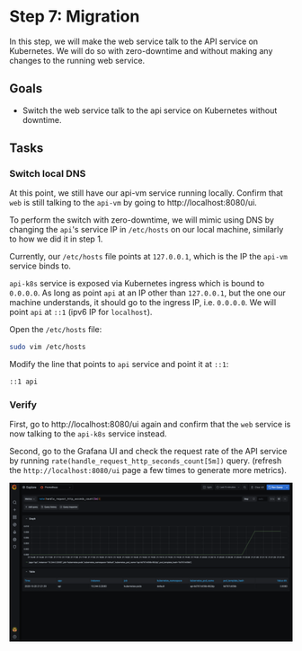 # Step 7: Migration

In this step, we will make the web service talk to the API service on Kubernetes.
We will do so with zero-downtime and without making any changes to the running web service.

## Goals

* Switch the web service talk to the api service on Kubernetes without downtime.

## Tasks

### Switch local DNS

At this point, we still have our api-vm service running locally.
Confirm that `web` is still talking to the `api-vm` by going to http://localhost:8080/ui.

To perform the switch with zero-downtime, we will mimic using DNS by changing the
`api`'s service IP in `/etc/hosts` on our local machine,
similarly to how we did it in step 1.

Currently, our `/etc/hosts` file points at `127.0.0.1`, which is the IP the
`api-vm` service binds to.

`api-k8s` service is exposed via Kubernetes ingress which is bound to `0.0.0.0`.
As long as point `api` at an IP other than `127.0.0.1`,
but the one our machine understands, it should go to the ingress IP, i.e. `0.0.0.0`.
We will point `api` at `::1` (ipv6 IP for `localhost`).

Open the `/etc/hosts` file:

```bash
sudo vim /etc/hosts
```

Modify the line that points to `api` service and point it at `::1`:

```bash
::1 api
```

### Verify

First, go to http://localhost:8080/ui again and confirm that the `web` service is now talking to the `api-k8s` service instead.

Second, go to the Grafana UI and check the request rate of the API service by running
`rate(handle_request_http_seconds_count[5m])` query.
(refresh the `http://localhost:8080/ui` page a few times to generate more metrics).

![](../images/grafana-after-migration.png)